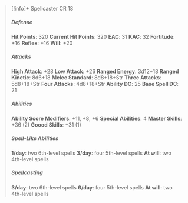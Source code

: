> [!info]+ Spellcaster CR 18
> ##### Defense
> **Hit Points**: 320
> **Current Hit Points**: 320
> **EAC**: 31
> **KAC**: 32
> **Fortitude**: +16
> **Reflex**: +16
> **Will**: +20
> ##### Attacks
> **High Attack**: +28
> **Low Attack**: +26
> **Ranged Energy**: 3d12+18
> **Ranged Kinetic**: 8d6+18
> **Melee Standard**: 8d8+18+Str
> **Three Attacks**: 5d8+18+Str
> **Four Attacks**: 4d8+18+Str
> **Ability DC**: 25
> **Base Spell DC**: 21
> ##### Abilities
> **Ability Score Modifiers**: +11, +8, +6
> **Special Abilities**: 4
> **Master Skills**: +36 (2)
> **Goood Skills**: +31 (1)
> ##### Spell-Like Abilities
> **1/day**: two 6th-level spells
> **3/day**: four 5th-level spells
> **At will**: two 4th-level spells
> ##### Spellcasting
> **3/day**: two 6th-level spells
> **6/day**: four 5th-level spells
> **At will**: two 4th-level spells
